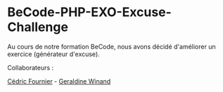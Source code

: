 # BeCode-PHP-EXO-Excuse-Challenge
Au cours de notre formation BeCode, nous avons décidé d'améliorer un exercice (générateur d'excuse).

Collaborateurs : 

[Cédric Fournier](https://github.com/Cedric-Fournier) -
[Geraldine Winand](https://github.com/Geraldinew04)
